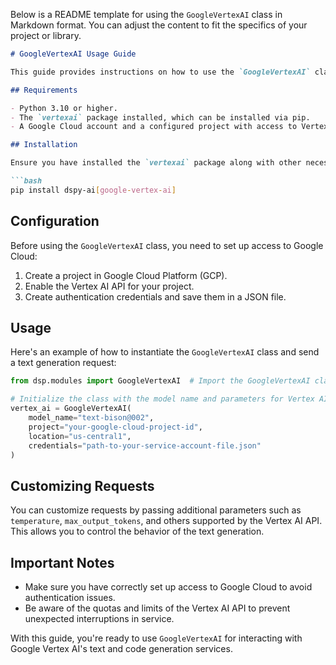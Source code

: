 Below is a README template for using the `GoogleVertexAI` class in Markdown format. You can adjust the content to fit the specifics of your project or library.

```markdown
# GoogleVertexAI Usage Guide

This guide provides instructions on how to use the `GoogleVertexAI` class to interact with Google Vertex AI's API for text and code generation.

## Requirements

- Python 3.10 or higher.
- The `vertexai` package installed, which can be installed via pip.
- A Google Cloud account and a configured project with access to Vertex AI.

## Installation

Ensure you have installed the `vertexai` package along with other necessary dependencies:

```bash
pip install dspy-ai[google-vertex-ai]
```

## Configuration

Before using the `GoogleVertexAI` class, you need to set up access to Google Cloud:

1. Create a project in Google Cloud Platform (GCP).
2. Enable the Vertex AI API for your project.
3. Create authentication credentials and save them in a JSON file.

## Usage

Here's an example of how to instantiate the `GoogleVertexAI` class and send a text generation request:

```python
from dsp.modules import GoogleVertexAI  # Import the GoogleVertexAI class

# Initialize the class with the model name and parameters for Vertex AI
vertex_ai = GoogleVertexAI(
    model_name="text-bison@002",
    project="your-google-cloud-project-id",
    location="us-central1",
    credentials="path-to-your-service-account-file.json"
)
```

## Customizing Requests

You can customize requests by passing additional parameters such as `temperature`, `max_output_tokens`, and others supported by the Vertex AI API. This allows you to control the behavior of the text generation.

## Important Notes

- Make sure you have correctly set up access to Google Cloud to avoid authentication issues.
- Be aware of the quotas and limits of the Vertex AI API to prevent unexpected interruptions in service.

With this guide, you're ready to use `GoogleVertexAI` for interacting with Google Vertex AI's text and code generation services.
